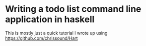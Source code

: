 # Writing a todo list command line application in haskell

This is mostly just a quick tutorial I wrote up using https://github.com/chrissound/Hart

